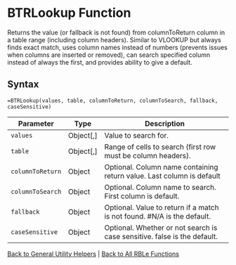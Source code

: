 # BTRLookup Function

Returns the value (or fallback is not found) from columnToReturn column in a table range (including column headers).  Similar to VLOOKUP but always finds exact match, uses column names instead of numbers (prevents issues when columns are inserted or removed), can search specified column instead of always the first, and provides ability to give a default.

## Syntax

```excel
=BTRLookup(values, table, columnToReturn, columnToSearch, fallback, caseSensitive)
```

Parameter | Type | Description
---|---|---
`values` | Object[,] | Value to search for.
`table` | Object[,] | Range of cells to search (first row must be column headers).
`columnToReturn` | Object | Optional. Column name containing return value. Last column is default
`columnToSearch` | Object | Optional. Column name to search.  First column is default.
`fallback` | Object | Optional.  Value to return if a match is not found.  #N/A is the default.
`caseSensitive` | Object | Optional.  Whether or not search is case sensitive. false is the default.

[Back to General Utility Helpers](RBLeGeneralUtilityHelpers.md) | [Back to All RBLe Functions](RBLe.md#function-documentation)